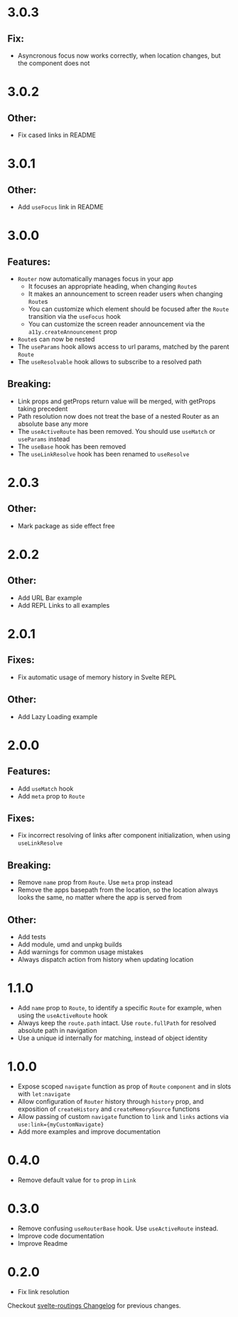 # 3.0.3

## Fix:

- Asyncronous focus now works correctly, when location changes, but the
  component does not

# 3.0.2

## Other:

- Fix cased links in README

# 3.0.1

## Other:

- Add `useFocus` link in README

# 3.0.0

## Features:

- `Router` now automatically manages focus in your app
  - It focuses an appropriate heading, when changing `Route`s
  - It makes an announcement to screen reader users when changing `Route`s
  - You can customize which element should be focused after the `Route`
    transition via the `useFocus` hook
  - You can customize the screen reader announcement via the
    `a11y.createAnnouncement` prop
- `Route`s can now be nested
- The `useParams` hook allows access to url params, matched by the parent
  `Route`
- The `useResolvable` hook allows to subscribe to a resolved path

## Breaking:

- Link props and getProps return value will be merged, with getProps taking
  precedent
- Path resolution now does not treat the base of a nested Router as an absolute
  base any more
- The `useActiveRoute` has been removed. You should use `useMatch` or
  `useParams` instead
- The `useBase` hook has been removed
- The `useLinkResolve` hook has been renamed to `useResolve`

# 2.0.3

## Other:

- Mark package as side effect free

# 2.0.2

## Other:

- Add URL Bar example
- Add REPL Links to all examples

# 2.0.1

## Fixes:

- Fix automatic usage of memory history in Svelte REPL

## Other:

- Add Lazy Loading example

# 2.0.0

## Features:

- Add `useMatch` hook
- Add `meta` prop to `Route`

## Fixes:

- Fix incorrect resolving of links after component initialization, when using
  `useLinkResolve`

## Breaking:

- Remove `name` prop from `Route`. Use `meta` prop instead
- Remove the apps basepath from the location, so the location always looks the
  same, no matter where the app is served from

## Other:

- Add tests
- Add module, umd and unpkg builds
- Add warnings for common usage mistakes
- Always dispatch action from history when updating location

# 1.1.0

- Add `name` prop to `Route`, to identify a specific `Route` for example, when
  using the `useActiveRoute` hook
- Always keep the `route.path` intact. Use `route.fullPath` for resolved
  absolute path in navigation
- Use a unique id internally for matching, instead of object identity

# 1.0.0

- Expose scoped `navigate` function as prop of `Route` `component` and in slots
  with `let:navigate`
- Allow configuration of `Router` history through `history` prop, and exposition
  of `createHistory` and `createMemorySource` functions
- Allow passing of custom `navigate` function to `link` and `links` actions via
  `use:link={myCustomNavigate}`
- Add more examples and improve documentation

# 0.4.0

- Remove default value for `to` prop in `Link`

# 0.3.0

- Remove confusing `useRouterBase` hook. Use `useActiveRoute` instead.
- Improve code documentation
- Improve Readme

# 0.2.0

- Fix link resolution

Checkout
[svelte-routings Changelog](https://github.com/EmilTholin/svelte-routing/blob/master/CHANGELOG.md)
for previous changes.
